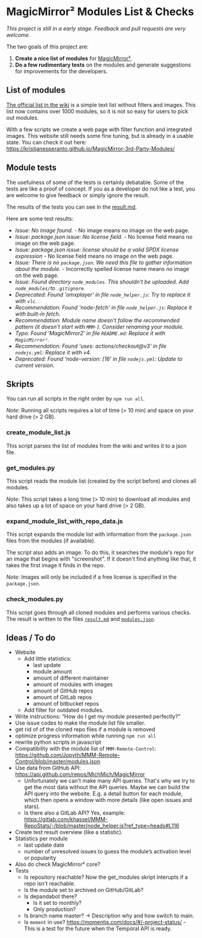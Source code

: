 # MagicMirror² Modules List & Checks

_This project is still in a early stage. Feedback and pull requests are very welcome._

The two goals of this project are:

1. **Create a nice list of modules** for [MagicMirror²](https://magicmirror.builders/).
2. **Do a few rudimentary tests** on the modules and generate suggestions for improvements for the developers.

## List of modules

[The official list in the wiki](https://github.com/MichMich/MagicMirror/wiki/3rd-party-modules) is a simple text list without filters and images. This list now contains over 1000 modules, so it is not so easy for users to pick out modules.

With a few scripts we create a web page with filter function and integrated images. This website still needs some fine tuning, but is already in a usable state. You can check it out here: <https://kristjanesperanto.github.io/MagicMirror-3rd-Party-Modules/>

## Module tests

The usefulness of some of the tests is certainly debatable. Some of the tests are like a proof of concept. If you as a developer do not like a test, you are welcome to give feedback or simply ignore the result.

The results of the tests you can see in the [result.md](result.md).

Here are some test results:

- _Issue: No image found._ - No image means no image on the web page.
- _Issue: package.json issue: No license field._ - No license field means no image on the web page.
- _Issue: package.json issue: license should be a valid SPDX license expression_ - No license field means no image on the web page.
- _Issue: There is no `package.json`. We need this file to gather information about the module._ - Incorrectly spelled license name means no image on the web page.
- _Issue: Found directory `node_modules`. This shouldn't be uploaded. Add `node_modules/`to `.gitignore`._
- _Deprecated: Found 'omxplayer' in file `node_helper.js`: Try to replace it with `vlc`._
- _Recommendation: Found 'node-fetch' in file `node_helper.js`: Replace it with built-in fetch._
- _Recommendation: Module name doesn't follow the recommended pattern (it doesn't start with `MMM-`). Consider renaming your module._
- _Typo: Found 'MagicMirror2' in file `README.md`: Replace it with `MagicMirror²`._
- _Recommendation: Found 'uses: actions/checkout@v3' in file `nodejs.yml`: Replace it with v4._
- _Deprecated: Found 'node-version: [16' in file `nodejs.yml`: Update to current version._

## Skripts

You can run all scripts in the right order by `npm run all`.

_Note_: Running all scripts requires a lot of time (> 10 min) and space on your hard drive (> 2 GB).

### create_module_list.js

This script parses the list of modules from the wiki and writes it to a json file.

### get_modules.py

This script reads the module list (created by the script before) and clones all modules.

_Note_: This script takes a long time (> 10 min) to download all modules and also takes up a lot of space on your hard drive (> 2 GB).

### expand_module_list_with_repo_data.js

This script expands the module list with information from the `package.json` files from the modules (if available).

The script also adds an image. To do this, it searches the module's repo for an image that begins with "screenshot". If it doesn't find anything like that, it takes the first image it finds in the repo.

_Note_: Images will only be included if a free license is specified in the `package.json`.

### check_modules.py

This script goes through all cloned modules and performs various checks. The result is written to the files [`result.md`](result.md) and [`modules.json`](./docs/modules.json).

## Ideas / To do

- Website
  - Add little statistics:
    - last update
    - module amount
    - amount of different maintainer
    - amount of modules with images
    - amount of GitHub repos
    - amount of GitLab repos
    - amount of bitbucket repos
  - Add filter for outdated modules.
- Write instructions: “How do I get my module presented perfectly?”
- Use issue codes to make the module list file smaller.
- get rid of of the cloned repo files if a module is removed
- optimize progress information while running `npm run all`
- rewrite python scripts in javascript
- Compatibility with the module list of `MMM-Remote-Control`: <https://github.com/Jopyth/MMM-Remote-Control/blob/master/modules.json>
- Use data from GitHub API: <https://api.github.com/repos/MichMich/MagicMirror>
  - Unfortunately we can't make many API queries. That's why we try to get the most data without the API queries.
    Maybe we can build the API query into the website. E.g. a detail button for each module, which then opens a window with more details (like open issues and stars).
  - Is there also a GitLab API? Yes, example: <https://gitlab.com/khassel/MMM-RepoStats/-/blob/master/node_helper.js?ref_type=heads#L116>
- Create test result overview (like a statistic).
- Statistics per module
  - last update date
  - number of unresolved issues to guess the module’s activation level or popularity
- Also do check MagicMirror² core?
- Tests
  - Is repository reachable? Now the get_modules skript interupts if a repo isn't reachable.
  - Is the module set to archived on GitHub/GitLab?
  - Is depandabot there?
    - Is it set to monthly?
    - Only production?
  - Is branch name master? -> Description why and how switch to main.
  - Is `moment` in use? <https://momentjs.com/docs/#/-project-status/> - This is a test for the future when the Temporal API is ready.
